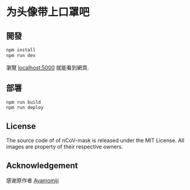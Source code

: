 # 为头像带上口罩吧

## 開發

```bash
npm install
npm run dev
```

瀏覽 [localhost:5000](http://localhost:5000) 就能看到網頁.

## 部署

```bash
npm run build
npm run deploy
```

## License

The source code of of nCoV-mask is released under the MIT License.
All images are property of their respective owners.

## Acknowledgement

感谢原作者 [Ayamomiji](https://github.com/ayamomiji)